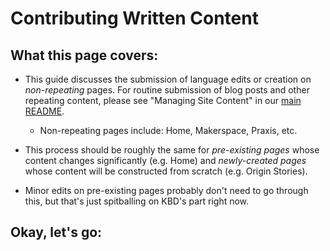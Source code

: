 # Contributing Written Content

## What this page covers:

* This guide discusses the submission of language edits or creation on *non-repeating* pages. For routine submission of blog posts and other repeating content, please see "Managing Site Content" in our [main README](https://github.com/scholarslab/scholarslab.org/blob/master/README.md).
	* Non-repeating pages include: Home, Makerspace, Praxis, etc.

* This process should be roughly the same for *pre-existing pages* whose content changes significantly (e.g. Home) and *newly-created pages* whose content will be constructed from scratch (e.g. Origin Stories).

* Minor edits on pre-existing pages probably don't need to go through this, but that's just spitballing on KBD's part right now.


## Okay, let's go: